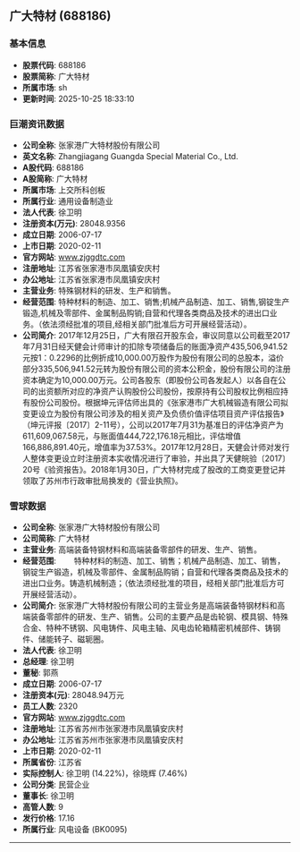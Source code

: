 ## 广大特材 (688186)

### 基本信息

- **股票代码**: 688186
- **股票简称**: 广大特材
- **所属市场**: sh
- **更新时间**: 2025-10-25 18:33:10

### 巨潮资讯数据

- **公司全称**: 张家港广大特材股份有限公司
- **英文名称**: Zhangjiagang Guangda Special Material Co., Ltd.
- **A股代码**: 688186
- **A股简称**: 广大特材
- **所属市场**: 上交所科创板
- **所属行业**: 通用设备制造业
- **法人代表**: 徐卫明
- **注册资本(万元)**: 28048.9356
- **成立日期**: 2006-07-17
- **上市日期**: 2020-02-11
- **官方网站**: www.zjggdtc.com
- **注册地址**: 江苏省张家港市凤凰镇安庆村
- **办公地址**: 江苏省张家港市凤凰镇安庆村
- **主营业务**: 特殊钢材料的研发、生产和销售。
- **经营范围**: 特种材料的制造、加工、销售;机械产品制造、加工、销售,钢锭生产锻造,机械及零部件、金属制品购销;自营和代理各类商品及技术的进出口业务。（依法须经批准的项目,经相关部门批准后方可开展经营活动）。
- **公司简介**: 2017年12月25日，广大有限召开股东会，审议同意以公司截至2017年7月31日经天健会计师审计的扣除专项储备后的账面净资产435,506,941.52元按1：0.2296的比例折成10,000.00万股作为股份有限公司的总股本，溢价部分335,506,941.52元转为股份有限公司的资本公积金，股份有限公司的注册资本确定为10,000.00万元。公司各股东（即股份公司各发起人）以各自在公司的出资额所对应的净资产认购股份公司股份，按原持有公司股权比例相应持有股份公司股份。根据坤元评估师出具的《张家港市广大机械锻造有限公司拟变更设立为股份有限公司涉及的相关资产及负债价值评估项目资产评估报告》（坤元评报〔2017〕2-11号），公司以2017年7月31为基准日的评估净资产为611,609,067.58元，与账面值444,722,176.18元相比，评估增值166,886,891.40元，增值率为37.53%。2017年12月28日，天健会计师对发行人整体变更设立时注册资本实收情况进行了审验，并出具了天健皖验〔2017〕20号《验资报告》。2018年1月30日，广大特材完成了股改的工商变更登记并领取了苏州市行政审批局换发的《营业执照》。

### 雪球数据

- **公司全称**: 张家港广大特材股份有限公司
- **公司简称**: 广大特材
- **主营业务**: 高端装备特钢材料和高端装备零部件的研发、生产、销售。
- **经营范围**: 　　特种材料的制造、加工、销售；机械产品制造、加工、销售，钢锭生产锻造，机械及零部件、金属制品购销；自营和代理各类商品及技术的进出口业务。铸造机械制造；（依法须经批准的项目，经相关部门批准后方可开展经营活动）。
- **公司简介**: 张家港广大特材股份有限公司的主营业务是高端装备特钢材料和高端装备零部件的研发、生产、销售。公司的主要产品是齿轮钢、模具钢、特殊合金、特种不锈钢、风电铸件、风电主轴、风电齿轮箱精密机械部件、铸钢件、储能转子、磁轭圈。
- **法人代表**: 徐卫明
- **总经理**: 徐卫明
- **董秘**: 郭燕
- **成立日期**: 2006-07-17
- **注册资本(元)**: 28048.94万元
- **员工人数**: 2320
- **官方网站**: www.zjggdtc.com
- **注册地址**: 江苏省苏州市张家港市凤凰镇安庆村
- **办公地址**: 江苏省苏州市张家港市凤凰镇安庆村
- **上市日期**: 2020-02-11
- **所属省份**: 江苏省
- **实际控制人**: 徐卫明 (14.22%)，徐晓辉 (7.46%)
- **公司分类**: 民营企业
- **董事长**: 徐卫明
- **高管人数**: 9
- **发行价格**: 17.16
- **所属行业**: 风电设备 (BK0095)

---
